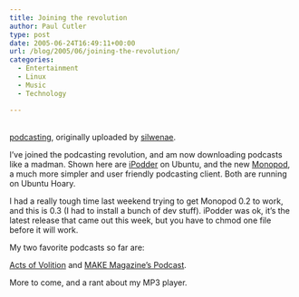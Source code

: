 ```yaml
---
title: Joining the revolution
author: Paul Cutler
type: post
date: 2005-06-24T16:49:11+00:00
url: /blog/2005/06/joining-the-revolution/
categories:
  - Entertainment
  - Linux
  - Music
  - Technology

---
```

<div class="flickr-frame">
  <a href="http://www.flickr.com/photos/silwenae/21305551/" title="photo sharing"><img src="https://i1.wp.com/photos15.flickr.com/21305551_03b6daa613.jpg?w=700" class="flickr-photo" alt="" data-recalc-dims="1" /></a><br /> <br /> <span class="flickr-caption"><a href="http://www.flickr.com/photos/silwenae/21305551/">podcasting</a>, originally uploaded by <a href="http://www.flickr.com/people/silwenae/">silwenae</a>.</span>
</div>

<p class="flickr-yourcomment">
  I&#8217;ve joined the podcasting revolution, and am now downloading podcasts like a madman. Shown here are <a href="http://ipodder.sourceforge.net">iPodder</a> on Ubuntu, and the new <a href="http://usefulinc.com/edd/blog/contents/2005/06/17-monopod/read">Monopod</a>, a much more simpler and user friendly podcasting client. Both are running on Ubuntu Hoary.
</p>

I had a really tough time last weekend trying to get Monopod 0.2 to work, and this is 0.3 (I had to install a bunch of dev stuff). iPodder was ok, it&#8217;s the latest release that came out this week, but you have to chmod one file before it will work.

My two favorite podcasts so far are:

[Acts of Volition][1] and [MAKE Magazine&#8217;s Podcast][2].

More to come, and a rant about my MP3 player.

 [1]: http://actsofvolition.com/archives/actsofvolition/
 [2]: http://www.makezine.com/blog/archive/make_podcast/index.html